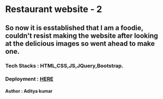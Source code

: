 # Restaurant website - 2

## So now it is esstablished that I am a foodie, couldn't resist making the website after looking at the delicious images so went ahead to make one.

### Tech Stacks : HTML,CSS,JS,JQuery,Bootstrap.

### Deployment : [HERE](https://ansh-chaturmohta.github.io/AnshKaKhaanaa)

#### Author : Aditya kumar

